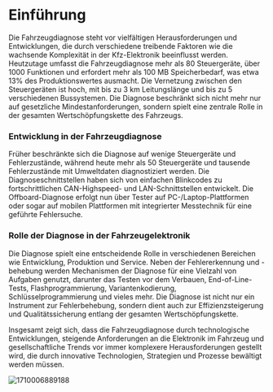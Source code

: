 # Einführung

Die Fahrzeugdiagnose steht vor vielfältigen Herausforderungen und Entwicklungen, die durch verschiedene treibende Faktoren wie die wachsende Komplexität in der Kfz-Elektronik beeinflusst werden. Heutzutage umfasst die Fahrzeugdiagnose mehr als 80 Steuergeräte, über 1000 Funktionen und erfordert mehr als 100 MB Speicherbedarf, was etwa 13% des Produktionswertes ausmacht. Die Vernetzung zwischen den Steuergeräten ist hoch, mit bis zu 3 km Leitungslänge und bis zu 5 verschiedenen Bussystemen. Die Diagnose beschränkt sich nicht mehr nur auf gesetzliche Mindestanforderungen, sondern spielt eine zentrale Rolle in der gesamten Wertschöpfungskette des Fahrzeugs.

### Entwicklung in der Fahrzeugdiagnose

Früher beschränkte sich die Diagnose auf wenige Steuergeräte und Fehlerzustände, während heute mehr als 50 Steuergeräte und tausende Fehlerzustände mit Umweltdaten diagnostiziert werden. Die Diagnoseschnittstellen haben sich von einfachen Blinkcodes zu fortschrittlichen CAN-Highspeed- und LAN-Schnittstellen entwickelt. Die Offboard-Diagnose erfolgt nun über Tester auf PC-/Laptop-Plattformen oder sogar auf mobilen Plattformen mit integrierter Messtechnik für eine geführte Fehlersuche.

### Rolle der Diagnose in der Fahrzeugelektronik

Die Diagnose spielt eine entscheidende Rolle in verschiedenen Bereichen wie Entwicklung, Produktion und Service. Neben der Fehlererkennung und -behebung werden Mechanismen der Diagnose für eine Vielzahl von Aufgaben genutzt, darunter das Testen vor dem Verbauen, End-of-Line-Tests, Flashprogrammierung, Variantenkodierung, Schlüsselprogrammierung und vieles mehr. Die Diagnose ist nicht nur ein Instrument zur Fehlerbehebung, sondern dient auch zur Effizienzsteigerung und Qualitätssicherung entlang der gesamten Wertschöpfungskette.

Insgesamt zeigt sich, dass die Fahrzeugdiagnose durch technologische Entwicklungen, steigende Anforderungen an die Elektronik im Fahrzeug und gesellschaftliche Trends vor immer komplexere Herausforderungen gestellt wird, die durch innovative Technologien, Strategien und Prozesse bewältigt werden müssen.

 ![1710006889188](image/101_Intro/1710006889188.png)
